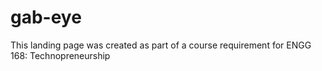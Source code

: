 # gab-eye

This landing page was created as part of a course requirement for ENGG 168: Technopreneurship
